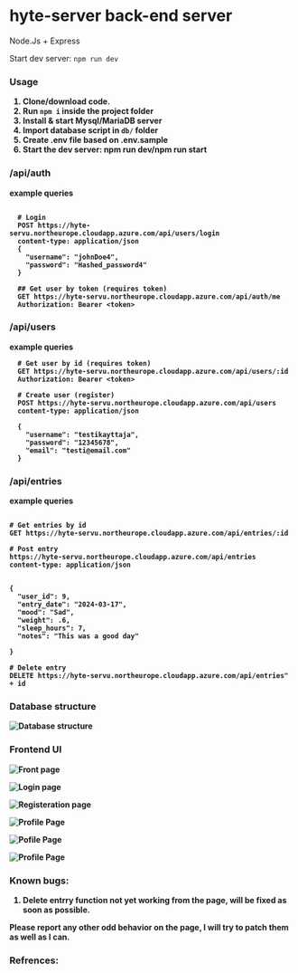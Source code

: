 # hyte-server back-end server

Node.Js + Express

Start dev server: `npm run dev`

<h3><b>Usage<b></h3>

1. Clone/download code.
2. Run `npm i` inside the project folder
3. Install & start Mysql/MariaDB server
4. Import database script in `db/` folder
5. Create .env file based on .env.sample
6. Start the dev server: npm run dev/npm run start

<h3><b>/api/auth<b></h3>
example queries

```

  # Login
  POST https://hyte-servu.northeurope.cloudapp.azure.com/api/users/login
  content-type: application/json
  {
    "username": "johnDoe4",
    "password": "Hashed_password4"
  }

  ## Get user by token (requires token)
  GET https://hyte-servu.northeurope.cloudapp.azure.com/api/auth/me
  Authorization: Bearer <token>

```

<h3><b>/api/users<b></h3>

example queries

```
  # Get user by id (requires token)
  GET https://hyte-servu.northeurope.cloudapp.azure.com/api/users/:id
  Authorization: Bearer <token>

  # Create user (register)
  POST https://hyte-servu.northeurope.cloudapp.azure.com/api/users
  content-type: application/json

  {
    "username": "testikayttaja",
    "password": "12345678",
    "email": "testi@email.com"
  }

```

<h3><b>/api/entries<b></h3>

example queries

```

# Get entries by id
GET https://hyte-servu.northeurope.cloudapp.azure.com/api/entries/:id

# Post entry
https://hyte-servu.northeurope.cloudapp.azure.com/api/entries
content-type: application/json


{
  "user_id": 9,
  "entry_date": "2024-03-17",
  "mood": "Sad",
  "weight": .6,
  "sleep_hours": 7,
  "notes": "This was a good day"

}

# Delete entry
DELETE https://hyte-servu.northeurope.cloudapp.azure.com/api/entries" + id
```

<h3><b>Database structure<b></h3>

![Database structure](sql_taulukko.png)

<h3><b>Frontend UI<b></h3>

![Front page](frontend_Ui.jpeg) <br>

![Login page](login.jpeg) <br>

![Registeration page](register.jpeg) <br>

![Profile Page](home.jpeg) <br>

![Pofile Page](user_info.jpeg) <br>

![Profile Page](about_us.jpeg) <br>

<h3><b>Known bugs:<b></h3>

1. Delete entrry function not yet working from the page, will be fixed as soon as possible.

Please report any other odd behavior on the page, I will try to patch them as well as I can.

<h3><b>Refrences:<b></h3>
